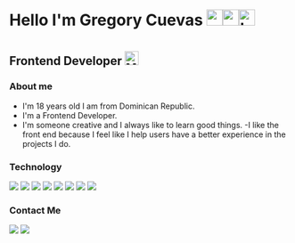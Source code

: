 <h1>Hello I'm Gregory Cuevas <img width="29"src="https://img.icons8.com/fluency/48/000000/programming.png" alt="programming"/><img width="29"  src="https://img.icons8.com/3d-fluency/94/positive-dynamic.png" alt="positive-dynamic"/><img width="29"  src="https://img.icons8.com/3d-fluency/94/hard-working.png" alt="hard-working"/><h1/>
<h2>Frontend Developer <img width="25"  src="https://img.icons8.com/fluency/48/microsoft-paint.png" alt="Microsoft-paint"/></h2>
<h3>About me</h3> 
  
- I'm 18 years old I am from Dominican Republic.
- I'm a Frontend Developer.
- I'm someone creative and I always like to learn good things.
-I like the front end because I feel like I help users have a better experience in the projects I do.

<h3>Technology</h3>
 <div>
<img src="https://img.shields.io/badge/-HTML5-333333?logo=HTML5"><img/>
<img src="https://img.shields.io/badge/CSS-333333?style=flat&logo=CSS3&logoColor=blue"><img/>
<img src="https://img.shields.io/badge/Javascript-gray?logo=javascript"><img/>
<img src="https://img.shields.io/badge/React-gray?logo=React"><img/>
<img src="https://img.shields.io/badge/NPM-gray?logo=NPM"><img/>
<img src="https://img.shields.io/badge/GIT-gray?logo=GIT"><img/>
   <img src="https://img.shields.io/badge/NODEJS-gray?logo=NODEJS"><img/>
   <img src="https://img.shields.io/badge/Bootstrap-gray?logo=Bootstrap"><img/>
</div>
<h3>Contact Me</h3>
<div>
 <a href="https://www.linkedin.com/in/gregory-cuevas/"><img src="https://img.shields.io/badge/linkedin-0A66C2?style=for-the-badge&logo=linkedin&logoColor=white"><img/><a/>
  <a href="gregoryjunior2101@gmail.com"><img src="https://img.shields.io/badge/Gmail-gray?style=for-the-badge&logo=gmail&logoColor=red"><a/>
</div>



